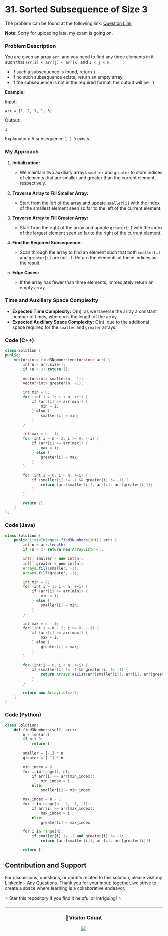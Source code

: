 # **31. Sorted Subsequence of Size 3**

The problem can be found at the following link: [Question Link](https://www.geeksforgeeks.org/problems/sorted-subsequence-of-size-3/1)

**Note:** Sorry for uploading late, my exam is going on.

### Problem Description

You are given an array `arr`, and you need to find any three elements in it such that `arr[i] < arr[j] < arr[k]` and `i < j < k`.

- If such a subsequence is found, return `1`.
- If no such subsequence exists, return an empty array.
- If the subsequence is not in the required format, the output will be `-1`.

**Example:**

Input:
```
arr = [1, 2, 1, 1, 3]
```
Output:
```
1
```
Explanation: A subsequence `1 2 3` exists.

### My Approach

1. **Initialization:**
   - We maintain two auxiliary arrays `smaller` and `greater` to store indices of elements that are smaller and greater than the current element, respectively.

2. **Traverse Array to Fill Smaller Array:**
   - Start from the left of the array and update `smaller[i]` with the index of the smallest element seen so far to the left of the current element.

3. **Traverse Array to Fill Greater Array:**
   - Start from the right of the array and update `greater[i]` with the index of the largest element seen so far to the right of the current element.

4. **Find the Required Subsequence:**
   - Scan through the array to find an element such that both `smaller[i]` and `greater[i]` are not `-1`. Return the elements at these indices as the result.

5. **Edge Cases:**
   - If the array has fewer than three elements, immediately return an empty array.

### Time and Auxiliary Space Complexity

- **Expected Time Complexity:** O(n), as we traverse the array a constant number of times, where `n` is the length of the array.
- **Expected Auxiliary Space Complexity:** O(n), due to the additional space required for the `smaller` and `greater` arrays.

### Code (C++)

```cpp
class Solution {
public:
    vector<int> find3Numbers(vector<int> arr) {
        int n = arr.size();
        if (n < 3) return {}; 

        vector<int> smaller(n, -1);
        vector<int> greater(n, -1);

        int min = 0;
        for (int i = 1; i < n; ++i) {
            if (arr[i] <= arr[min]) {
                min = i;
            } else {
                smaller[i] = min;
            }
        }

        int max = n - 1;
        for (int i = n - 2; i >= 0; --i) {
            if (arr[i] >= arr[max]) {
                max = i;
            } else {
                greater[i] = max;
            }
        }

        for (int i = 0; i < n; ++i) {
            if (smaller[i] != -1 && greater[i] != -1) {
                return {arr[smaller[i]], arr[i], arr[greater[i]]};
            }
        }

        return {}; 
    }
};
```

### Code (Java)

```java
class Solution {
    public List<Integer> find3Numbers(int[] arr) {
        int n = arr.length;
        if (n < 3) return new ArrayList<>(); 

        int[] smaller = new int[n];
        int[] greater = new int[n];
        Arrays.fill(smaller, -1);
        Arrays.fill(greater, -1);

        int min = 0;
        for (int i = 1; i < n; ++i) {
            if (arr[i] <= arr[min]) {
                min = i;
            } else {
                smaller[i] = min;
            }
        }

        int max = n - 1;
        for (int i = n - 2; i >= 0; --i) {
            if (arr[i] >= arr[max]) {
                max = i;
            } else {
                greater[i] = max;
            }
        }

        for (int i = 0; i < n; ++i) {
            if (smaller[i] != -1 && greater[i] != -1) {
                return Arrays.asList(arr[smaller[i]], arr[i], arr[greater[i]]);
            }
        }

        return new ArrayList<>(); 
    }
}
```

### Code (Python)

```python
class Solution:
    def find3Numbers(self, arr):
        n = len(arr)
        if n < 3:
            return []

        smaller = [-1] * n
        greater = [-1] * n

        min_index = 0
        for i in range(1, n):
            if arr[i] <= arr[min_index]:
                min_index = i
            else:
                smaller[i] = min_index

        max_index = n - 1
        for i in range(n - 2, -1, -1):
            if arr[i] >= arr[max_index]:
                max_index = i
            else:
                greater[i] = max_index

        for i in range(n):
            if smaller[i] != -1 and greater[i] != -1:
                return [arr[smaller[i]], arr[i], arr[greater[i]]]

        return []
```

## Contribution and Support

For discussions, questions, or doubts related to this solution, please visit my LinkedIn:- [Any Questions](https://www.linkedin.com/in/het-patel-8b110525a/). Thank you for your input; together, we strive to create a space where learning is a collaborative endeavor.

⭐ Star this repository if you find it helpful or intriguing! ⭐

---
<div align=center>
  <h3><b>📍Visitor Count</b></h3>
</div>

<p align="center" >   
  <img src="https://profile-counter.glitch.me/Hunterdii/count.svg" />  
</p>
